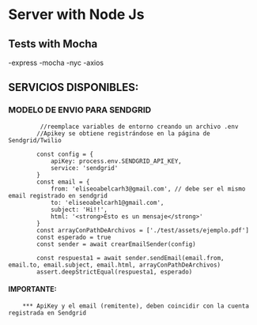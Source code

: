 # Server with Node Js 

## Tests with Mocha

-express
-mocha
-nyc
-axios

## SERVICIOS DISPONIBLES:

### MODELO DE ENVIO PARA SENDGRID
```
         //reemplace variables de entorno creando un archivo .env
        //Apikey se obtiene registrándose en la página de Sendgrid/Twilio

        const config = {
            apiKey: process.env.SENDGRID_API_KEY,
            service: 'sendgrid' 
        }
        const email = {
            from: 'eliseoabelcarh3@gmail.com', // debe ser el mismo email registrado en sendgrid
            to: 'eliseoabelcarh1@gmail.com',
            subject: 'Hi!!',
            html: '<strong>Esto es un mensaje</strong>'
        }
        const arrayConPathDeArchivos = ['./test/assets/ejemplo.pdf']
        const esperado = true
        const sender = await crearEmailSender(config)

        const respuesta1 = await sender.sendEmail(email.from, email.to, email.subject, email.html, arrayConPathDeArchivos)
        assert.deepStrictEqual(respuesta1, esperado)
```
#### IMPORTANTE:
 
        *** ApiKey y el email (remitente), deben coincidir con la cuenta registrada en Sendgrid
